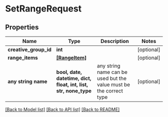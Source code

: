 # SetRangeRequest


## Properties
Name | Type | Description | Notes
------------ | ------------- | ------------- | -------------
**creative_group_id** | **int** |  | [optional] 
**range_items** | [**[RangeItem]**](RangeItem.md) |  | [optional] 
**any string name** | **bool, date, datetime, dict, float, int, list, str, none_type** | any string name can be used but the value must be the correct type | [optional]

[[Back to Model list]](../README.md#documentation-for-models) [[Back to API list]](../README.md#documentation-for-api-endpoints) [[Back to README]](../README.md)


